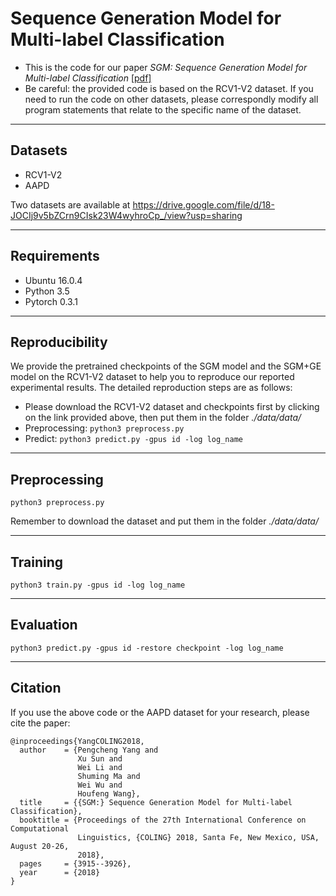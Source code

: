 # Sequence Generation Model for Multi-label Classification
- This is the code for our paper *SGM: Sequence Generation Model for Multi-label Classification* [[pdf]](https://arxiv.org/abs/1806.04822)
- Be careful: the provided code is based on the RCV1-V2 dataset. If you need to run the code on other datasets, please correspondly modify all program statements that relate to the specific name of the dataset.

***********************************************************

## Datasets
* RCV1-V2
* AAPD

Two datasets are available at https://drive.google.com/file/d/18-JOCIj9v5bZCrn9CIsk23W4wyhroCp_/view?usp=sharing

***************************************************************

## Requirements
* Ubuntu 16.0.4
* Python 3.5
* Pytorch 0.3.1

***************************************************************

## Reproducibility
We provide the pretrained checkpoints of the SGM model and the SGM+GE model on the RCV1-V2 dataset to help you to reproduce our reported experimental results. The detailed reproduction steps are as follows:

- Please download the RCV1-V2 dataset and checkpoints first by clicking on the link provided above, then put them in the folder *./data/data/*
- Preprocessing: ```python3 preprocess.py ```
- Predict: ```python3 predict.py -gpus id -log log_name```

***************************************************************

## Preprocessing
```
python3 preprocess.py 
```
Remember to download the dataset and put them in the folder *./data/data/*

***************************************************************

## Training
```
python3 train.py -gpus id -log log_name
```

****************************************************************

## Evaluation
```
python3 predict.py -gpus id -restore checkpoint -log log_name
```

*******************************************************************

## Citation
If you use the above code or the AAPD dataset for your research, please cite the paper:

```
@inproceedings{YangCOLING2018,
  author    = {Pengcheng Yang and
               Xu Sun and
               Wei Li and
               Shuming Ma and
               Wei Wu and
               Houfeng Wang},
  title     = {{SGM:} Sequence Generation Model for Multi-label Classification},
  booktitle = {Proceedings of the 27th International Conference on Computational
               Linguistics, {COLING} 2018, Santa Fe, New Mexico, USA, August 20-26,
               2018},
  pages     = {3915--3926},
  year      = {2018}
}
```

